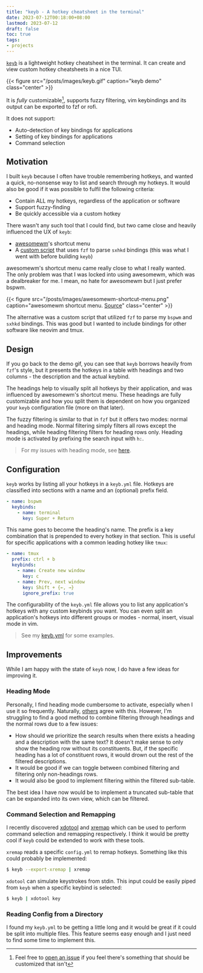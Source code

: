 ```yaml
---
title: "keyb - A hotkey cheatsheet in the terminal"
date: 2023-07-12T00:18:00+08:00
lastmod: 2023-07-12
draft: false
toc: true
tags:
- projects
---
```


[`keyb`](https://github.com/kencx/keyb) is a lightweight hotkey cheatsheet in
the terminal. It can create and view custom hotkey cheatsheets in a nice TUI.

{{< figure src="/posts/images/keyb.gif" caption="keyb demo" class="center" >}}

It is *fully* customizable[^1], supports fuzzy filtering, vim keybindings and
its output can be exported to fzf or rofi.

It does not support:

- Auto-detection of key bindings for applications
- Setting of key bindings for applications
- Command selection

## Motivation

I built `keyb` because I often have trouble remembering hotkeys, and wanted a
quick, no-nonsense way to list and search through my hotkeys. It would also be
good if it was possible to fulfil the following criteria:

- Contain ALL my hotkeys, regardless of the application or software
- Support fuzzy-finding
- Be quickly accessible via a custom hotkey

There wasn't any such tool that I could find, but two came close and heavily
influenced the UX of `keyb`:

- [awesomewm](https://awesomewm.org/)'s shortcut menu
- A [custom
  script](https://github.com/kencx/dotfiles/blob/master/dots/bin/bin/kbinds)
  that uses `fzf` to parse `sxhkd` bindings (this was what I went with before
  building `keyb`)

awesomewm's shortcut menu came really close to what I really wanted. The only
problem was that I was locked into using awesomewm, which was a dealbreaker for
me. I mean, no hate for awesomewm but I just prefer bspwm.

{{< figure src="/posts/images/awesomewm-shortcut-menu.png" caption="awesomewm shortcut menu. [Source](https://stackoverflow.com/questions/73519361/awesome-wm-shortcut-to-toggle-or-make-a-window-sticky-this-shortcut-is-not-show)" class="center" >}}

The alternative was a custom script that utilized `fzf` to parse my `bspwm` and
`sxhkd` bindings. This was good but I wanted to include bindings for other
software like neovim and tmux.

## Design

If you go back to the demo gif, you can see that `keyb` borrows heavily from
`fzf`'s style, but it presents the hotkeys in a table with headings and
two columns - the description and the actual keybind.

The headings help to visually split all hotkeys by their application, and was
influenced by awesomewm's shortcut menu. These headings are fully customizable
and how you split them is dependent on how you organized your `keyb`
configuration file (more on that later).

The fuzzy filtering is similar to that in `fzf` but it offers two modes: normal
and heading mode. Normal filtering simply filters all rows except the headings,
while heading filtering filters for heading rows only. Heading mode is activated
by prefixing the search input with `h:`.

> For my issues with heading mode, see [here](#heading-mode).

## Configuration

`keyb` works by listing all your hotkeys in a `keyb.yml` file. Hotkeys are
classified into sections with a name and an (optional) prefix field.

```yml
- name: bspwm
  keybinds:
    - name: terminal
      key: Super + Return
```

This name goes to become the heading's name. The prefix is a key combination
that is prepended to every hotkey in that section. This is useful for specific
applications with a common leading hotkey like `tmux`:

```yml
- name: tmux
  prefix: ctrl + b
  keybinds:
    - name: Create new window
      key: c
    - name: Prev, next window
      key: Shift + {←, →}
      ignore_prefix: true
```

The configurability of the `keyb.yml` file allows you to list any application's
hotkeys with any custom keybinds you want. You can even split an application's
hotkeys into different groups or modes - normal, insert, visual mode in vim.

> See my
> [keyb.yml](https://github.com/kencx/dotfiles/blob/master/dots/keyb/.config/keyb/custom.yml)
> for some examples.

## Improvements

While I am happy with the state of `keyb` now, I do have a few ideas for improving it.

### Heading Mode

Personally, I find heading mode cumbersome to activate, especially when I use it
so frequently. Naturally, [others](https://github.com/kencx/keyb/issues/16)
agree with this. However, I'm struggling to find a good method to combine
filtering through headings and the normal rows due to a few issues:

- How should we prioritize the search results when there exists a heading
and a description with the same text? It doesn't make sense to only show the
heading row without its constituents. But, if the specific heading has a lot of
constituent rows, it would drown out the rest of the filtered descriptions.
- It would be good if we can toggle between combined filtering and
filtering only non-headings rows.
- It would also be good to implement filtering within the filtered sub-table.

The best idea I have now would be to implement a truncated sub-table that can be
expanded into its own view, which can be filtered.

### Command Selection and Remapping

I recently discovered [xdotool](https://github.com/jordansissel/xdotool) and
[xremap](https://github.com/k0kubun/xremap) which can be used to perform command
selection and remapping respectively. I think it would be pretty cool if `keyb`
could be extended to work with these tools.

`xremap` reads a specific `config.yml` to remap hotkeys. Something like this
could probably be implemented:

```bash
$ keyb --export-xremap | xremap
```

`xdotool` can simulate keystrokes from stdin. This input could be easily piped
from `keyb` when a specific keybind is selected:

```bash
$ keyb | xdotool key
```

### Reading Config from a Directory

I found my `keyb.yml` to be getting a little long and it would be great if it
could be split into multiple files. This feature seems easy enough and I just
need to find some time to implement this.


[^1]: Feel free to [open an issue](https://github.com/kencx/keyb/issues) if you
    feel there's something that should be customized that isn't
